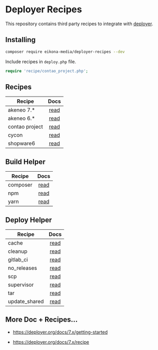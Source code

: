 # Deployer Recipes

This repository contains third party recipes to integrate with [deployer](https://github.com/deployphp/deployer).

## Installing

~~~sh
composer require eikona-media/deployer-recipes --dev
~~~

Include recipes in `deploy.php` file.

```php
require 'recipe/contao_project.php';
```

## Recipes

| Recipe         |              Docs              |
|----------------|:------------------------------:|
| akeneo 7.*     |    [read](docs/akeneo7.md)     |
| akeneo 6.*     |    [read](docs/akeneo6.md)     |
| contao project | [read](docs/contao_project.md) |
| cycon          |     [read](docs/cycon.md)      |
| shopware6      |   [read](docs/shopware6.md)    |

## Build Helper

| Recipe   |              Docs              |
|----------|:------------------------------:|
| composer | [read](docs/build/composer.md) |
| npm      |   [read](docs/build/npm.md)    |
| yarn     |   [read](docs/build/yarn.md)   |

## Deploy Helper

| Recipe        |                 Docs                 |
|---------------|:------------------------------------:|
| cache         |     [read](docs/deploy/cache.md)     |
| cleanup       |    [read](docs/deploy/cleanup.md)    |
| gitlab_ci     |   [read](docs/deploy/gitlab_ci.md)   |
| no_releases   |  [read](docs/deploy/no_releases.md)  |
| scp           |      [read](docs/deploy/scp.md)      |
| supervisor    |  [read](docs/deploy/supervisor.md)   |
| tar           |      [read](docs/deploy/tar.md)      |
| update_shared | [read](docs/deploy/update_shared.md) |

## More Doc + Recipes...

* https://deployer.org/docs/7.x/getting-started

* https://deployer.org/docs/7.x/recipe

